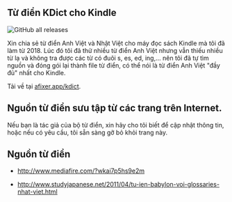 Từ điển KDict cho Kindle
------------------
![GitHub all releases](https://img.shields.io/github/downloads/openhoangnc/kdict/total?style=for-the-badge)

Xin chia sẻ từ điển Anh Việt và Nhật Việt cho máy đọc sách Kindle mà tôi đã làm từ 2018.
Lúc đó tôi đã thử nhiều từ điển Anh Việt nhưng vẫn thiếu nhiều từ lạ và không tra được các từ có đuôi s, es, ed, ing,... 
nên tôi đã tự tìm nguồn và đóng gói lại thành file từ điển, có thể nói là từ điển Anh Việt "đầy đủ" nhất cho Kindle.

Tải về tại [afixer.app/kdict](afixer.app/kdict).

Nguồn từ điển sưu tập từ các trang trên Internet.
------------------

Nếu bạn là tác giả của bộ từ điển, xin hãy cho tôi biết để cập nhật thông tin,
hoặc nếu có yêu cầu, tôi sẵn sàng gỡ bỏ khỏi trang này.

Nguồn từ điển
------

- http://www.mediafire.com/?wkai7p5hs9e2m

- http://www.studyjapanese.net/2011/04/tu-ien-babylon-voi-glossaries-nhat-viet.html
